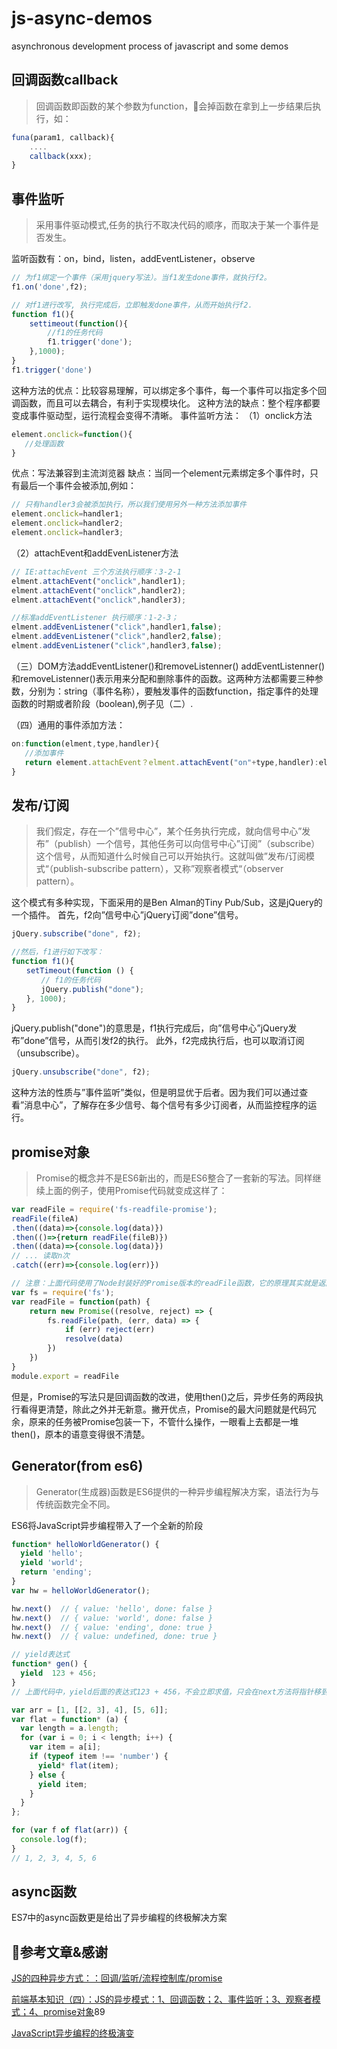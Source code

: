 # js-async-demos

asynchronous development process of javascript and some demos

## 回调函数callback

> 回调函数即函数的某个参数为function，会掉函数在拿到上一步结果后执行，如：

```javascript {cmd="node"}
funa(param1, callback){
    ....
    callback(xxx);
}
```

## 事件监听

> 采用事件驱动模式,任务的执行不取决代码的顺序，而取决于某一个事件是否发生。

监听函数有：on，bind，listen，addEventListener，observe

```javascript {cmd="node"}
// 为f1绑定一个事件（采用jquery写法）。当f1发生done事件，就执行f2。
f1.on('done',f2);

// 对f1进行改写, 执行完成后，立即触发done事件，从而开始执行f2.
function f1(){
    settimeout(function(){
        //f1的任务代码
        f1.trigger('done');  
    },1000);
}
f1.trigger('done')

```

这种方法的优点：比较容易理解，可以绑定多个事件，每一个事件可以指定多个回调函数，而且可以去耦合，有利于实现模块化。
这种方法的缺点：整个程序都要变成事件驱动型，运行流程会变得不清晰。
事件监听方法：
（1）onclick方法

```javascript {cmd="node"}
element.onclick=function(){
   //处理函数
}
```

优点：写法兼容到主流浏览器
缺点：当同一个element元素绑定多个事件时，只有最后一个事件会被添加,例如：

```javascript {cmd="node"}
// 只有handler3会被添加执行，所以我们使用另外一种方法添加事件
element.onclick=handler1;
element.onclick=handler2;
element.onclick=handler3;
```

（2）attachEvent和addEvenListener方法

```javascript {cmd="node"}
// IE:attachEvent 三个方法执行顺序：3-2-1
elment.attachEvent("onclick",handler1);
elment.attachEvent("onclick",handler2);
elment.attachEvent("onclick",handler3);

//标准addEventListener 执行顺序：1-2-3；
elment.addEvenListener("click",handler1,false);
elment.addEvenListener("click",handler2,false);
elment.addEvenListener("click",handler3,false);

```

（三）DOM方法addEventListener()和removeListenner()
addEventListenner()和removeListenner()表示用来分配和删除事件的函数。这两种方法都需要三种参数，分别为：string（事件名称），要触发事件的函数function，指定事件的处理函数的时期或者阶段（boolean),例子见（二）.

（四）通用的事件添加方法：

```javascript {cmd="node"}
on:function(elment,type,handler){
   //添加事件
   return element.attachEvent？elment.attachEvent("on"+type,handler):elment.addEventListener(type,handler,false);
}
```

## 发布/订阅

> 我们假定，存在一个”信号中心”，某个任务执行完成，就向信号中心”发布”（publish）一个信号，其他任务可以向信号中心”订阅”（subscribe）这个信号，从而知道什么时候自己可以开始执行。这就叫做”发布/订阅模式“（publish-subscribe pattern），又称”观察者模式“（observer pattern）。

这个模式有多种实现，下面采用的是Ben Alman的Tiny Pub/Sub，这是jQuery的一个插件。
首先，f2向”信号中心”jQuery订阅”done”信号。

```javascript {cmd="node"}
jQuery.subscribe("done", f2);

//然后，f1进行如下改写：
function f1(){
　　setTimeout(function () {
　　　　// f1的任务代码
　　　　jQuery.publish("done");
　　}, 1000);
}
```

jQuery.publish("done")的意思是，f1执行完成后，向”信号中心”jQuery发布”done”信号，从而引发f2的执行。
此外，f2完成执行后，也可以取消订阅（unsubscribe）。

```javascript {cmd="node"}
jQuery.unsubscribe("done", f2);
```

这种方法的性质与”事件监听”类似，但是明显优于后者。因为我们可以通过查看”消息中心”，了解存在多少信号、每个信号有多少订阅者，从而监控程序的运行。

## promise对象

> Promise的概念并不是ES6新出的，而是ES6整合了一套新的写法。同样继续上面的例子，使用Promise代码就变成这样了：

```javascript {cmd="node"}
var readFile = require('fs-readfile-promise');
readFile(fileA)
.then((data)=>{console.log(data)})
.then(()=>{return readFile(fileB)})
.then((data)=>{console.log(data)})
// ... 读取n次
.catch((err)=>{console.log(err)})

// 注意：上面代码使用了Node封装好的Promise版本的readFile函数，它的原理其实就是返回一个Promise对象，咱也简单地写一个：
var fs = require('fs');
var readFile = function(path) {
    return new Promise((resolve, reject) => {
        fs.readFile(path, (err, data) => {
            if (err) reject(err)
            resolve(data)
        })
    })
}
module.export = readFile
```

但是，Promise的写法只是回调函数的改进，使用then()之后，异步任务的两段执行看得更清楚，除此之外并无新意。撇开优点，Promise的最大问题就是代码冗余，原来的任务被Promise包装一下，不管什么操作，一眼看上去都是一堆then()，原本的语意变得很不清楚。

## Generator(from es6)

> Generator(生成器)函数是ES6提供的一种异步编程解决方案，语法行为与传统函数完全不同。

ES6将JavaScript异步编程带入了一个全新的阶段

```javascript {cmd="node"}
function* helloWorldGenerator() {
  yield 'hello';
  yield 'world';
  return 'ending';
}
var hw = helloWorldGenerator();

hw.next()  // { value: 'hello', done: false }
hw.next()  // { value: 'world', done: false }
hw.next()  // { value: 'ending', done: true }
hw.next()  // { value: undefined, done: true }

// yield表达式
function* gen() {
  yield  123 + 456;
}
// 上面代码中，yield后面的表达式123 + 456，不会立即求值，只会在next方法将指针移到这一句时，才会求值。

var arr = [1, [[2, 3], 4], [5, 6]];
var flat = function* (a) {
  var length = a.length;
  for (var i = 0; i < length; i++) {
    var item = a[i];
    if (typeof item !== 'number') {
      yield* flat(item);
    } else {
      yield item;
    }
  }
};

for (var f of flat(arr)) {
  console.log(f);
}
// 1, 2, 3, 4, 5, 6
```

## async函数

ES7中的async函数更是给出了异步编程的终极解决方案

## 参考文章&感谢

[JS的四种异步方式：：回调/监听/流程控制库/promise](https://blog.csdn.net/lilongsy/article/details/74351989?utm_source=itdadao&utm_medium=referral)

[前端基本知识（四）：JS的异步模式：1、回调函数；2、事件监听；3、观察者模式；4、promise对象](https://www.cnblogs.com/chengxs/p/6497575.html)89  

[JavaScript异步编程的终极演变](https://segmentfault.com/a/1190000006510526)